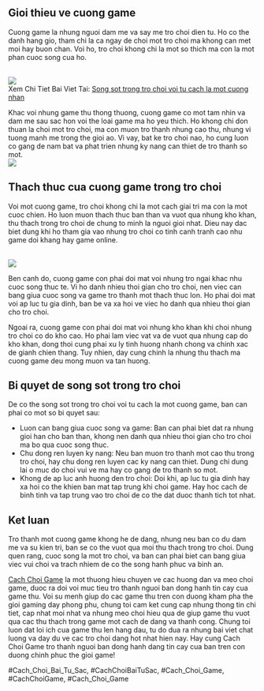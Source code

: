 <h2>Gioi thieu ve cuong game</h2><p>Cuong game la nhung nguoi dam me va say me tro choi dien tu. Ho co the danh hang gio, tham chi la ca ngay de choi mot tro choi ma khong can met moi hay buon chan. Voi ho, tro choi khong chi la mot so thich ma con la mot phan cuoc song cua ho.</p><br><img src="https://cachchoigame.com/wp-content/uploads/2025/03/Logo-cachchoigame.com_-1.png"></br>
Xem Chi Tiet Bai Viet Tai: <a href="https://cachchoigame.com/song-sot-trong-tro-choi-voi-tu-cach-la-mot-cuong-nhan/">Song sot trong tro choi voi tu cach la mot cuong nhan</a><p>Khac voi nhung game thu thong thuong, cuong game co mot tam nhin va dam me sau sac hon voi the loai game ma ho yeu thich. Ho khong chi don thuan la choi mot tro choi, ma con muon tro thanh nhung cao thu, nhung vi tuong manh me trong the gioi ao. Vi vay, bat ke tro choi nao, ho cung luon co gang de nam bat va phat trien nhung ky nang can thiet de tro thanh so mot.<br><img src="https://cachchoigame.com/wp-content/uploads/2025/03/cach-choi-hui-kham-pha-the-gioi-hui-tu-a-den-z-67d3ea7d7d576.jpg"></br><h2>Thach thuc cua cuong game trong tro choi</h2><p>Voi mot cuong game, tro choi khong chi la mot cach giai tri ma con la mot cuoc chien. Ho luon muon thach thuc ban than va vuot qua nhung kho khan, thu thach trong tro choi de chung to minh la nguoi gioi nhat. Dieu nay dac biet dung khi ho tham gia vao nhung tro choi co tinh canh tranh cao nhu game doi khang hay game online.</p><br><img src="https://cachchoigame.com/wp-content/uploads/https://st.download.com.vn/data/image/2022/03/16/Poppy-Playtime-Chapter-1-android-700.jpg"></br><p>Ben canh do, cuong game con phai doi mat voi nhung tro ngai khac nhu cuoc song thuc te. Vi ho danh nhieu thoi gian cho tro choi, nen viec can bang giua cuoc song va game tro thanh mot thach thuc lon. Ho phai doi mat voi ap luc tu gia dinh, ban be va xa hoi ve viec ho danh qua nhieu thoi gian cho tro choi.<p>Ngoai ra, cuong game con phai doi mat voi nhung kho khan khi choi nhung tro choi co do kho cao. Ho phai lam viec vat va de vuot qua nhung cap do kho khan, dong thoi cung phai xu ly tinh huong nhanh chong va chinh xac de gianh chien thang. Tuy nhien, day cung chinh la nhung thu thach ma cuong game deu mong muon va tan huong.</p><h2>Bi quyet de song sot trong tro choi</h2><p>De co the song sot trong tro choi voi tu cach la mot cuong game, ban can phai co mot so bi quyet sau:<ul>
<li>Luon can bang giua cuoc song va game: Ban can phai biet dat ra nhung gioi han cho ban than, khong nen danh qua nhieu thoi gian cho tro choi ma bo qua cuoc song thuc.</li>
<li>Chu dong ren luyen ky nang: Neu ban muon tro thanh mot cao thu trong tro choi, hay chu dong ren luyen cac ky nang can thiet. Dung chi dung lai o muc do choi vui ve ma hay co gang de tro thanh so mot.</li>
<li>Khong de ap luc anh huong den tro choi: Doi khi, ap luc tu gia dinh hay xa hoi co the khien ban mat tap trung khi choi game. Hay hoc cach de binh tinh va tap trung vao tro choi de co the dat duoc thanh tich tot nhat.</li>
</ul><h2>Ket luan</h2><p>Tro thanh mot cuong game khong he de dang, nhung neu ban co du dam me va su kien tri, ban se co the vuot qua moi thu thach trong tro choi. Dung quen rang, cuoc song la mot tro choi, va ban can phai biet can bang giua viec vui choi va trach nhiem de co the song hanh phuc va binh an.</p><p><a href="https://cachchoigame.com/">Cach Choi Game</a> la mot thuong hieu chuyen ve cac huong dan va meo choi game, duoc ra doi voi muc tieu tro thanh nguoi ban dong hanh tin cay cua game thu. Voi su menh giup do cac game thu tren con duong kham pha the gioi gaming day phong phu, chung toi cam ket cung cap nhung thong tin chi tiet, cap nhat moi nhat va nhung meo choi hieu qua de giup game thu vuot qua cac thu thach trong game mot cach de dang va thanh cong. Chung toi luon dat loi ich cua game thu len hang dau, tu do dua ra nhung bai viet chat luong va day du ve cac tro choi dang hot nhat hien nay. Hay cung Cach Choi Game tro thanh nguoi ban dong hanh dang tin cay cua ban tren con duong chinh phuc the gioi game!</p>
#Cach_Choi_Bai_Tu_Sac, #CachChoiBaiTuSac, #Cach_Choi_Game, #CachChoiGame, #Cach_Choi_Game
